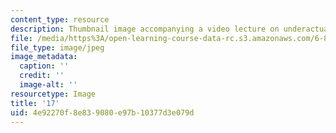 ```yaml
---
content_type: resource
description: Thumbnail image accompanying a video lecture on underactuated robotics.
file: /media/https%3A/open-learning-course-data-rc.s3.amazonaws.com/6-832-underactuated-robotics-spring-2009/4e92270f8e839080e97b10377d3e079d_17.jpg
file_type: image/jpeg
image_metadata:
  caption: ''
  credit: ''
  image-alt: ''
resourcetype: Image
title: '17'
uid: 4e92270f-8e83-9080-e97b-10377d3e079d
---
```

